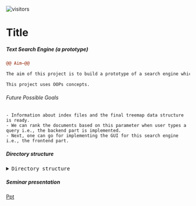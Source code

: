 ![visitors](https://visitor-badge.glitch.me/badge?page_id=Soham-coder-search_engine)

# Title

##### Text Search Engine (a prototype)

```diff
@@ Aim—@@

The aim of this project is to build a prototype of a search engine which will work on millions of wikipedia pages (which are in xml format) and retrieve the top 10 relevant Wikipedia documents that matches the input query of user. This takes Wikipedia corpus in XML format which is available at Wikipedia.org as input. Then it indices millions of Wikipedia pages involving a comparable number of distinct terms. Given a query, it retrieves relevant ranked documents and their titles using index.

This project uses OOPs concepts.
```
###### Future Possible Goals

    - Information about index files and the final treemap data structure is ready. 
    - We can rank the documents based on this parameter when user types a query i.e., the backend part is implemented.
    - Next, one can go for implementing the GUI for this search engine i.e., the frontend part.



##### Directory structure

<details><summary><tt> Directory structure </tt></summary>
<p>

- .
   - [README.md](README.md)
   - __SearchEngine__
     - [SpamServerMinimal.iml](SearchEngine/SpamServerMinimal.iml)
     - [pom.xml](SearchEngine/pom.xml)
     - __src__
       - __main__
         - __input__
           - [2000pages.dat](SearchEngine/src/main/input/2000pages.dat)
           - [newfile.dat](SearchEngine/src/main/input/newfile.dat)
           - [sample.xml](SearchEngine/src/main/input/sample.xml)
         - __java__
           - __com__
             - __soham__
               - __searchengine__
                 - __config__
                   - [StopWordsConfig.java](SearchEngine/src/main/java/com/soham/searchengine/config/StopWordsConfig.java)
                   - [WikiPageParsingConstants.java](SearchEngine/src/main/java/com/soham/searchengine/config/WikiPageParsingConstants.java)
                   - [XMLPageConfig.java](SearchEngine/src/main/java/com/soham/searchengine/config/XMLPageConfig.java)
                 - __model__
                   - [KeyWord.java](SearchEngine/src/main/java/com/soham/searchengine/model/KeyWord.java)
                   - [MergeLine.java](SearchEngine/src/main/java/com/soham/searchengine/model/MergeLine.java)
                   - [WikiPage.java](SearchEngine/src/main/java/com/soham/searchengine/model/WikiPage.java)
                 - __search__
                   - [DocDetails.java](SearchEngine/src/main/java/com/soham/searchengine/search/DocDetails.java)
                   - [PostingList.java](SearchEngine/src/main/java/com/soham/searchengine/search/PostingList.java)
                   - [QueryWord.java](SearchEngine/src/main/java/com/soham/searchengine/search/QueryWord.java)
                   - [SearchMain.java](SearchEngine/src/main/java/com/soham/searchengine/search/SearchMain.java)
                 - __services__
                   - [ExternalSort.java](SearchEngine/src/main/java/com/soham/searchengine/services/ExternalSort.java)
                   - [Main.java](SearchEngine/src/main/java/com/soham/searchengine/services/Main.java)
                   - [PageParser.java](SearchEngine/src/main/java/com/soham/searchengine/services/PageParser.java)
                   - [Stemmer.java](SearchEngine/src/main/java/com/soham/searchengine/services/Stemmer.java)
                   - [WikiSAXHandler.java](SearchEngine/src/main/java/com/soham/searchengine/services/WikiSAXHandler.java)
                 - __util__
                   - [TimeUtil.java](SearchEngine/src/main/java/com/soham/searchengine/util/TimeUtil.java)
         - __output__
           - [0\_index.txt](SearchEngine/src/main/output/0_index.txt)
           - [0\_offsets.txt](SearchEngine/src/main/output/0_offsets.txt)
           - [0\_secondry.txt](SearchEngine/src/main/output/0_secondry.txt)
           - [10\_index.txt](SearchEngine/src/main/output/10_index.txt)
           - [10\_offsets.txt](SearchEngine/src/main/output/10_offsets.txt)
           - [10\_secondry.txt](SearchEngine/src/main/output/10_secondry.txt)
           - [11\_index.txt](SearchEngine/src/main/output/11_index.txt)
           - [11\_offsets.txt](SearchEngine/src/main/output/11_offsets.txt)
           - [11\_secondry.txt](SearchEngine/src/main/output/11_secondry.txt)
           - [12\_index.txt](SearchEngine/src/main/output/12_index.txt)
           - [12\_offsets.txt](SearchEngine/src/main/output/12_offsets.txt)
           - [12\_secondry.txt](SearchEngine/src/main/output/12_secondry.txt)
           - [13\_index.txt](SearchEngine/src/main/output/13_index.txt)
           - [13\_offsets.txt](SearchEngine/src/main/output/13_offsets.txt)
           - [13\_secondry.txt](SearchEngine/src/main/output/13_secondry.txt)
           - [14\_index.txt](SearchEngine/src/main/output/14_index.txt)
           - [14\_offsets.txt](SearchEngine/src/main/output/14_offsets.txt)
           - [14\_secondry.txt](SearchEngine/src/main/output/14_secondry.txt)
           - [15\_index.txt](SearchEngine/src/main/output/15_index.txt)
           - [15\_offsets.txt](SearchEngine/src/main/output/15_offsets.txt)
           - [15\_secondry.txt](SearchEngine/src/main/output/15_secondry.txt)
           - [16\_index.txt](SearchEngine/src/main/output/16_index.txt)
           - [16\_offsets.txt](SearchEngine/src/main/output/16_offsets.txt)
           - [16\_secondry.txt](SearchEngine/src/main/output/16_secondry.txt)
           - [17\_index.txt](SearchEngine/src/main/output/17_index.txt)
           - [17\_offsets.txt](SearchEngine/src/main/output/17_offsets.txt)
           - [17\_secondry.txt](SearchEngine/src/main/output/17_secondry.txt)
           - [18\_index.txt](SearchEngine/src/main/output/18_index.txt)
           - [18\_offsets.txt](SearchEngine/src/main/output/18_offsets.txt)
           - [18\_secondry.txt](SearchEngine/src/main/output/18_secondry.txt)
           - [19\_index.txt](SearchEngine/src/main/output/19_index.txt)
           - [19\_offsets.txt](SearchEngine/src/main/output/19_offsets.txt)
           - [19\_secondry.txt](SearchEngine/src/main/output/19_secondry.txt)
           - [1\_index.txt](SearchEngine/src/main/output/1_index.txt)
           - [1\_offsets.txt](SearchEngine/src/main/output/1_offsets.txt)
           - [1\_secondry.txt](SearchEngine/src/main/output/1_secondry.txt)
           - [20\_index.txt](SearchEngine/src/main/output/20_index.txt)
           - [20\_offsets.txt](SearchEngine/src/main/output/20_offsets.txt)
           - [20\_secondry.txt](SearchEngine/src/main/output/20_secondry.txt)
           - [21\_index.txt](SearchEngine/src/main/output/21_index.txt)
           - [21\_offsets.txt](SearchEngine/src/main/output/21_offsets.txt)
           - [21\_secondry.txt](SearchEngine/src/main/output/21_secondry.txt)
           - [22\_index.txt](SearchEngine/src/main/output/22_index.txt)
           - [22\_offsets.txt](SearchEngine/src/main/output/22_offsets.txt)
           - [22\_secondry.txt](SearchEngine/src/main/output/22_secondry.txt)
           - [23\_index.txt](SearchEngine/src/main/output/23_index.txt)
           - [23\_offsets.txt](SearchEngine/src/main/output/23_offsets.txt)
           - [23\_secondry.txt](SearchEngine/src/main/output/23_secondry.txt)
           - [24\_index.txt](SearchEngine/src/main/output/24_index.txt)
           - [24\_offsets.txt](SearchEngine/src/main/output/24_offsets.txt)
           - [24\_secondry.txt](SearchEngine/src/main/output/24_secondry.txt)
           - [25\_index.txt](SearchEngine/src/main/output/25_index.txt)
           - [25\_offsets.txt](SearchEngine/src/main/output/25_offsets.txt)
           - [25\_secondry.txt](SearchEngine/src/main/output/25_secondry.txt)
           - [26\_index.txt](SearchEngine/src/main/output/26_index.txt)
           - [26\_offsets.txt](SearchEngine/src/main/output/26_offsets.txt)
           - [26\_secondry.txt](SearchEngine/src/main/output/26_secondry.txt)
           - [2\_index.txt](SearchEngine/src/main/output/2_index.txt)
           - [2\_offsets.txt](SearchEngine/src/main/output/2_offsets.txt)
           - [2\_secondry.txt](SearchEngine/src/main/output/2_secondry.txt)
           - [3\_index.txt](SearchEngine/src/main/output/3_index.txt)
           - [3\_offsets.txt](SearchEngine/src/main/output/3_offsets.txt)
           - [3\_secondry.txt](SearchEngine/src/main/output/3_secondry.txt)
           - [4\_index.txt](SearchEngine/src/main/output/4_index.txt)
           - [4\_offsets.txt](SearchEngine/src/main/output/4_offsets.txt)
           - [4\_secondry.txt](SearchEngine/src/main/output/4_secondry.txt)
           - [5\_index.txt](SearchEngine/src/main/output/5_index.txt)
           - [5\_offsets.txt](SearchEngine/src/main/output/5_offsets.txt)
           - [5\_secondry.txt](SearchEngine/src/main/output/5_secondry.txt)
           - [6\_index.txt](SearchEngine/src/main/output/6_index.txt)
           - [6\_offsets.txt](SearchEngine/src/main/output/6_offsets.txt)
           - [6\_secondry.txt](SearchEngine/src/main/output/6_secondry.txt)
           - [7\_index.txt](SearchEngine/src/main/output/7_index.txt)
           - [7\_offsets.txt](SearchEngine/src/main/output/7_offsets.txt)
           - [7\_secondry.txt](SearchEngine/src/main/output/7_secondry.txt)
           - [8\_index.txt](SearchEngine/src/main/output/8_index.txt)
           - [8\_offsets.txt](SearchEngine/src/main/output/8_offsets.txt)
           - [8\_secondry.txt](SearchEngine/src/main/output/8_secondry.txt)
           - [9\_index.txt](SearchEngine/src/main/output/9_index.txt)
           - [9\_offsets.txt](SearchEngine/src/main/output/9_offsets.txt)
           - [9\_secondry.txt](SearchEngine/src/main/output/9_secondry.txt)
           - [allWords.txt](SearchEngine/src/main/output/allWords.txt)
         - __resources__
           - [stopwords.txt](SearchEngine/src/main/resources/stopwords.txt)
   - [SeminarPresentation6920.pptx](SeminarPresentation6920.pptx)


</p>
</details>


##### Seminar presentation
[Ppt](SeminarPresentation6920.pptx)